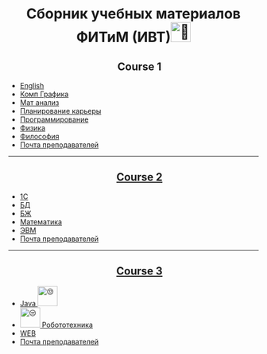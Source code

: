 <h1 align = "center ">Сборник учебных материалов ФИТиМ (ИВТ)<img height="40px" decoding="async" loading="lazy" src="https://cdn-0.emojis.wiki/emoji-pics-lf/telegram/clown-face-telegram.gif" alt="🤡"></h1>

<ul><h2 align = "center">Course 1</h2>
    <li><a href = "https://github.com/Lesyalys/Study/tree/main/course%201/English">English</li>
    <li><a href = "https://github.com/Lesyalys/Study/tree/main/course%201/%D0%9A%D0%BE%D0%BC%D0%BF%20%D0%93%D1%80%D0%B0%D1%84%D0%B8%D0%BA%D0%B0">Комп Графика</li>
    <li><a href = "https://github.com/Lesyalys/Study/tree/main/course%201/%D0%9C%D0%B0%D1%82%20%D0%90%D0%BD%D0%B0%D0%BB%D0%B8%D0%B7">Мат анализ</li>
    <li><a href = "https://github.com/Lesyalys/Study/tree/main/course%201/%D0%9F%D0%BB%D0%B0%D0%BD%D0%B8%D1%80%D0%BE%D0%B2%D0%B0%D0%BD%D0%B8%D0%B5%20%D0%BA%D0%B0%D1%80%D1%8C%D0%B5%D1%80%D1%8B%20(%D0%9F%D0%9A)%20%D0%BB%D0%B5%D0%BA%D1%86%D0%B8%D0%B8%20(%D0%BA%D0%BE%D0%BD%D1%81%D0%BF%D0%B5%D0%BA%D1%82%D1%8B%20%D0%9D%D0%95%20%D0%9D%D0%A3%D0%96%D0%9D%D0%AB)">Планирование карьеры</li>
    <li><a href = "https://github.com/Lesyalys/Study/tree/main/course%201/%D0%9F%D1%80%D0%BE%D0%B3%D1%80%D0%B0%D0%BC%D0%BC%D0%B8%D1%80%D0%BE%D0%B2%D0%B0%D0%BD%D0%B8%D0%B5%20(%D0%BB%D0%B5%D0%BA%D1%86%D0%B8%D0%B8%20%2B%20%D0%BF%D1%80%D0%B0%D0%BA%D1%82%D0%B8%D0%BA%D0%B0)">Программирование</li>
    <li><a href = "https://github.com/Lesyalys/Study/tree/main/course%201/%D0%A4%D0%B8%D0%B7%D0%B8%D0%BA%D0%B0">Физика</li>
    <li><a href = "https://github.com/Lesyalys/Study/tree/main/course%201/%D0%A4%D0%B8%D0%BB%D0%BE%D1%81%D0%BE%D1%84%D0%B8%D1%8F">Философия</li>
    <li><a href = "https://github.com/Lesyalys/Study/blob/main/course%201/%D0%9F%D0%BE%D1%87%D1%82%D0%B0%20%D0%BF%D1%80%D0%B5%D0%BF%D0%BE%D0%B4%D0%B0%D0%B2%D0%B0%D1%82%D0%B5%D0%BB%D0%B5%D0%B9.txt">Почта преподавателей</li>

</ul>
<hr/>
<ul><h2 align = "center">Course 2</h2>
    <li><a href = "https://github.com/Lesyalys/Study/tree/main/course%202/1C">1С</li>
    <li><a href = "https://github.com/Lesyalys/Study/tree/main/course%202/%D0%91%D0%94">БД</li>
    <li><a href = "https://github.com/Lesyalys/Study/tree/main/course%202/%D0%91%D0%96">БЖ</li>
    <li><a href = "https://github.com/Lesyalys/Study/tree/main/course%202/%D0%9C%D0%B0%D1%82%D0%B5%D0%BC%D0%B0%D1%82%D0%B8%D0%BA%D0%B0">Математика</li>
    <li><a href = "https://github.com/Lesyalys/Study/tree/main/course%202/%D0%AD%D0%92%D0%9C">ЭВМ</li>
    <li><a href = "https://github.com/Lesyalys/Study/blob/main/course%202/%D0%9F%D0%BE%D1%87%D1%82%D0%B0%20%D0%BF%D1%80%D0%B5%D0%BF%D0%BE%D0%B4%D0%B0%D0%B2%D0%B0%D1%82%D0%B5%D0%BB%D0%B5%D0%B9.txt">Почта преподавателей</li>
    

</ul>

<hr/>
<ul><h2 align = "center">Course 3</h2>
    <li><a href = "https://github.com/Lesyalys/Study/tree/main/course%203/Java">
    Java 
    <img height="40px" src="https://cdn.iconscout.com/icon/free/png-512/free-java-logo-icon-svg-download-png-3029997.png?f=webp&w=512" alt="😒"/>
    </li>
    <li><a href = "https://github.com/Lesyalys/Study/tree/main/course%203/%D0%A0%D0%BE%D0%B1%D0%BE%D1%82%D0%BE%D1%82%D0%B5%D1%85%D0%BD%D0%B8%D0%BA%D0%B0">
   <img height="40px" src="https://cdn.iconscout.com/icon/free/png-512/free-robot-icon-svg-download-png-7905886.png?f=webp&w=512" alt="😒"/> Робототехника</li>
    <li><a href = "https://github.com/Lesyalys/Study/tree/main/course%202/%D0%91%D0%96">WEB</li>
    <li><a href = "https://github.com/Lesyalys/Study/blob/main/course%202/%D0%9F%D0%BE%D1%87%D1%82%D0%B0%20%D0%BF%D1%80%D0%B5%D0%BF%D0%BE%D0%B4%D0%B0%D0%B2%D0%B0%D1%82%D0%B5%D0%BB%D0%B5%D0%B9.txt">Почта преподавателей</li>
    

</ul>
